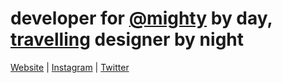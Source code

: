 <h1>developer for <a href="https://mightyinthemidwest.com/" target="_blank">@mighty</a> by day,<br/><a href="https://onemohrti.me/topics/travel/" target="_blank">travelling</a> designer by night</h1>

<a href="https://onemohrti.me/" rel="nofollow noreferrer">Website</a> | <a href="https://www.instagram.com/onemohrtimedesign/" rel="nofollow noreferrer">Instagram</a> | <a href="https://twitter.com/OneMohrTime" rel="nofollow noreferrer">Twitter</a>
